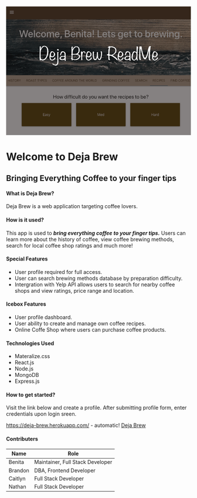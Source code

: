 ![GitHub Logo](/images/readMe_header.png)

# Welcome to Deja Brew
## Bringing Everything Coffee to your finger tips

#### What is Deja Brew?
Deja Brew is a web application targeting coffee lovers. 

#### How is it used?
This app is used to **_bring everything coffee to your finger tips._** Users can learn more about the history of coffee, view coffee brewing methods, search for local coffee shop ratings and much more!

#### Special Features
* User profile required for full access.
* User can search brewing methods database by preparation difficulty.
* Intergration with Yelp API allows users to search for nearby coffee shops and view ratings, price range and location. 

#### Icebox Features
* User profile dashboard.
* User ability to create and manage own coffee recipes.
* Online Coffe Shop where users can purchase coffee products.

#### Technologies Used
* Materalize.css
* React.js
* Node.js
* MongoDB
* Express.js

#### How to get started?
Visit the link below and create a profile. After submitting profile form, enter credentials upon login sreen.

https://deja-brew.herokuapp.com/ - automatic!
[Deja Brew](https://deja-brew.herokuapp.com)

#### Contributers
Name | Role
------------ | -------------
Benita | Maintainer, Full Stack Developer
Brandon | DBA, Frontend Developer
Caitlyn | Full Stack Developer
Nathan | Full Stack Developer
